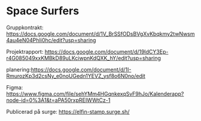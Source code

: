 # Space Surfers

Gruppkontrakt:
https://docs.google.com/document/d/1V_BrSSfODsBVgXvKbqkmy2twNwsm4au4eN04PhIi0hc/edit?usp=sharing

Projektrapport: https://docs.google.com/document/d/19ldCY3Ep-r4G085049xxKMBkD89uLKciwpnKdQXK_hY/edit?usp=sharing

planering:https://docs.google.com/document/d/1I-RmurozKp3d2csNy_e0noUGedn1YEVZ_ysf8o6N0no/edit

Figma: https://www.figma.com/file/sehYMm4HGqnkexqSvF9hJo/Kalenderapp?node-id=0%3A1&t=aPA50rxpREIWWtCz-1

Publicerad på surge: https://elfin-stamp.surge.sh/
